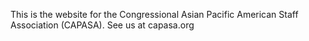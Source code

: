 This is the website for the Congressional Asian Pacific American Staff Association (CAPASA). See us at capasa.org
